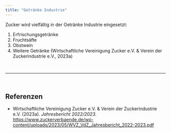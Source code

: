```yaml
---
title: "Getränke Industrie"
---
```



Zucker wird vielfältig in der Getränke Industrie eingesetzt:
1. Erfrischungsgetränke
2. Fruchtsäfte
3. Obstwein
4. Weitere Getränke 
(Wirtschaftliche Vereinigung Zucker e.V. & Verein der Zuckerindustrie e.V., 2023a)



<br>

---

<br> 

## Referenzen
- Wirtschaftliche Vereinigung Zucker e.V. & Verein der Zuckerindustrie e.V. (2023a). *Jahresbericht 2022/2023.* <https://www.zuckerverbaende.de/wp-content/uploads/2023/05/WVZ_VdZ_Jahresbericht_2022-2023.pdf>
